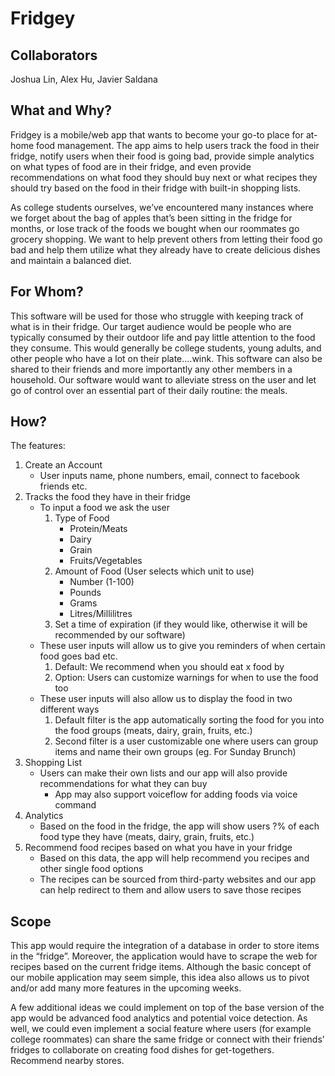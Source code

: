 # Fridgey

## Collaborators
Joshua Lin, Alex Hu, Javier Saldana

## What and Why?
Fridgey is a mobile/web app that wants to become your go-to place for at-home food management. The app aims to help users track the food in their fridge, notify users when their food is going bad, provide simple analytics on what types of food are in their fridge, and even provide recommendations on what food they should buy next or what recipes they should try based on the food in their fridge with built-in shopping lists.

As college students ourselves, we’ve encountered many instances where we forget about the bag of apples that’s been sitting in the fridge for months, or lose track of the foods we bought when our roommates go grocery shopping. We want to help prevent others from letting their food go bad and help them utilize what they already have to create delicious dishes and maintain a balanced diet.

## For Whom?
This software will be used for those who struggle with keeping track of what is in their fridge. Our target audience would be people who are typically consumed by their outdoor life and pay little attention to the food they consume. This would generally be college students, young adults, and other people who have a lot on their plate….wink. This software can also be shared to their friends and more importantly any other members in a household. Our software would want to alleviate stress on the user and let go of control over an essential part of their daily routine: the meals. 
## How?
The features: 
1. Create an Account
    - User inputs name, phone numbers, email, connect to facebook friends etc.
2. Tracks the food they have in their fridge 
    - To input a food we ask the user
        1. Type of Food
            - Protein/Meats
            - Dairy 
            - Grain
            - Fruits/Vegetables
        2. Amount of Food (User selects which unit to use)
            - Number (1-100)
            - Pounds 
            - Grams
            - Litres/Millilitres
        3. Set a time of expiration (if they would like, otherwise it will be recommended by our software)
    - These user inputs will allow us to give you reminders of when certain food goes bad etc.
        1. Default: We recommend when you should eat x food by 
        2. Option: Users can customize warnings for when to use the food too
    - These user inputs will also allow us to display the food in two different ways
        1. Default filter is the app automatically sorting the food for you into the food groups (meats, dairy, grain, fruits, etc.)
        2. Second filter is a user customizable one where users can group items and name their own groups (eg. For Sunday Brunch)
3. Shopping List
    - Users can make their own lists and our app will also provide recommendations for what they can buy
        - App may also support voiceflow for adding foods via voice command
4. Analytics
    - Based on the food in the fridge, the app will show users ?% of each food type they have (meats, dairy, grain, fruits, etc.)
5. Recommend food recipes based on what you have in your fridge
    - Based on this data, the app will help recommend you recipes and other single food options
    - The recipes can be sourced from third-party websites and our app can help redirect to them and allow users to save those recipes

## Scope
This app would require the integration of a database in order to store items in the “fridge”. Moreover, the application would have to scrape the web for recipes based on the current fridge items. Although the basic concept of our mobile application may seem simple, this idea also allows us to pivot and/or add many more features in the upcoming weeks. 

A few additional ideas we could implement on top of the base version of the app would be advanced food analytics and potential voice detection. As well, we could even implement a social feature where users (for example college roommates) can share the same fridge or connect with their friends’ fridges to collaborate on creating food dishes for get-togethers. Recommend nearby stores.
